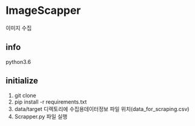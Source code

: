 # ImageScapper
이미지 수집

## info
python3.6

## initialize
1. git clone 
2. pip install -r requirements.txt
3. data/target 디렉토리에 수집용데이터정보 파일 위치(data_for_scraping.csv)
4. Scrapper.py 파일 실행

